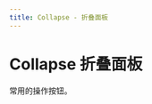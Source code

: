 ```yaml
---
title: Collapse - 折叠面板
---
```



# Collapse 折叠面板
常用的操作按钮。

<ClientOnly>
  <collapse-demos></collapse-demos>
</ClientOnly>

<collapse-attributes></collapse-attributes>

